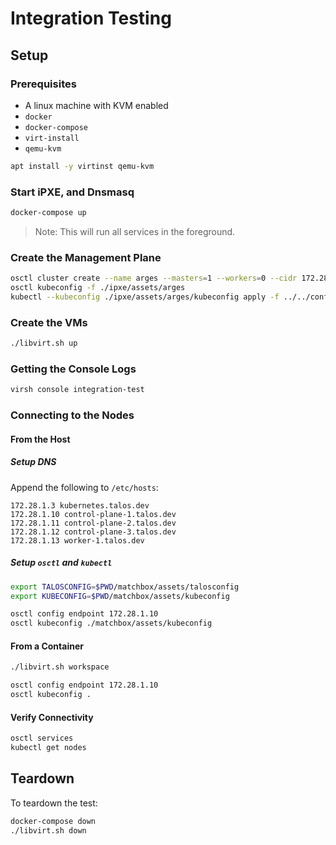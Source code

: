 # Integration Testing

## Setup

### Prerequisites

- A linux machine with KVM enabled
- `docker`
- `docker-compose`
- `virt-install`
- `qemu-kvm`

```bash
apt install -y virtinst qemu-kvm
```

### Start iPXE, and Dnsmasq

```bash
docker-compose up
```

> Note: This will run all services in the foreground.

### Create the Management Plane

```bash
osctl cluster create --name arges --masters=1 --workers=0 --cidr 172.28.0.0/16 --image docker.io/autonomy/talos:v0.3.2 --wait
osctl kubeconfig -f ./ipxe/assets/arges
kubectl --kubeconfig ./ipxe/assets/arges/kubeconfig apply -f ../../config/crd/metal.talos.dev_machineinventories.yaml
```

### Create the VMs

```bash
./libvirt.sh up
```

### Getting the Console Logs

```bash
virsh console integration-test
```

### Connecting to the Nodes

#### From the Host

##### Setup DNS

Append the following to `/etc/hosts`:

```text
172.28.1.3 kubernetes.talos.dev
172.28.1.10 control-plane-1.talos.dev
172.28.1.11 control-plane-2.talos.dev
172.28.1.12 control-plane-3.talos.dev
172.28.1.13 worker-1.talos.dev
```

##### Setup `osctl` and `kubectl`

```bash
export TALOSCONFIG=$PWD/matchbox/assets/talosconfig
export KUBECONFIG=$PWD/matchbox/assets/kubeconfig
```

```bash
osctl config endpoint 172.28.1.10
osctl kubeconfig ./matchbox/assets/kubeconfig
```

#### From a Container

```bash
./libvirt.sh workspace
```

```bash
osctl config endpoint 172.28.1.10
osctl kubeconfig .
```

#### Verify Connectivity

```bash
osctl services
kubectl get nodes
```

## Teardown

To teardown the test:

```bash
docker-compose down
./libvirt.sh down
```
